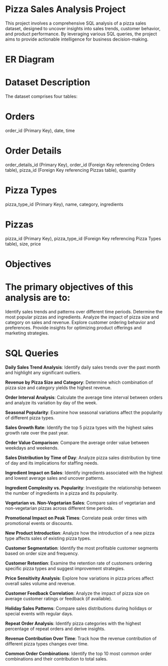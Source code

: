 # Pizza Sales Analysis Project
This project involves a comprehensive SQL analysis of a pizza sales dataset, designed to uncover insights into sales trends, customer behavior, and product performance. By leveraging various SQL queries, the project aims to provide actionable intelligence for business decision-making.

# ER Diagram


# Dataset Description
The dataset comprises four tables:

# Orders

order_id (Primary Key),
date,
time

# Order Details

order_details_id (Primary Key),
order_id (Foreign Key referencing Orders table),
pizza_id (Foreign Key referencing Pizzas table),
quantity

# Pizza Types

pizza_type_id (Primary Key),
name,
category,
ingredients

# Pizzas

pizza_id (Primary Key),
pizza_type_id (Foreign Key referencing Pizza Types table),
size,
price

# Objectives
# The primary objectives of this analysis are to:

Identify sales trends and patterns over different time periods.
Determine the most popular pizzas and ingredients.
Analyze the impact of pizza size and category on sales and revenue.
Explore customer ordering behavior and preferences.
Provide insights for optimizing product offerings and marketing strategies.

# SQL Queries

**Daily Sales Trend Analysis**: Identify daily sales trends over the past month and highlight any significant outliers.

**Revenue by Pizza Size and Category**: Determine which combination of pizza size and category yields the highest revenue.

**Order Interval Analysis**: Calculate the average time interval between orders and analyze its variation by day of the week.

**Seasonal Popularity**: Examine how seasonal variations affect the popularity of different pizza types.

**Sales Growth Rate**: Identify the top 5 pizza types with the highest sales growth rate over the past year.

**Order Value Comparison**: Compare the average order value between weekdays and weekends.

**Sales Distribution by Time of Day**: Analyze pizza sales distribution by time of day and its implications for staffing needs.

**Ingredient Impact on Sales**: Identify ingredients associated with the highest and lowest average sales and uncover patterns.

**Ingredient Complexity vs. Popularity**: Investigate the relationship between the number of ingredients in a pizza and its popularity.

**Vegetarian vs. Non-Vegetarian Sales**: Compare sales of vegetarian and non-vegetarian pizzas across different time periods.

**Promotional Impact on Peak Times**: Correlate peak order times with promotional events or discounts.

**New Product Introduction**: Analyze how the introduction of a new pizza type affects sales of existing pizza types.

**Customer Segmentation**: Identify the most profitable customer segments based on order size and frequency.

**Customer Retention**: Examine the retention rate of customers ordering specific pizza types and suggest improvement strategies.

**Price Sensitivity Analysis**: Explore how variations in pizza prices affect overall sales volume and revenue.

**Customer Feedback Correlation**: Analyze the impact of pizza size on average customer ratings or feedback (if available).

**Holiday Sales Patterns**: Compare sales distributions during holidays or special events with regular days.

**Repeat Order Analysis**: Identify pizza categories with the highest percentage of repeat orders and derive insights.

**Revenue Contribution Over Time**: Track how the revenue contribution of different pizza types changes over time.

**Common Order Combinations**: Identify the top 10 most common order combinations and their contribution to total sales.
